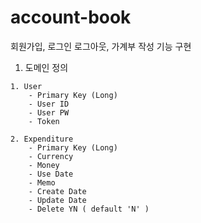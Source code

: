 # account-book

회원가입, 로그인 로그아웃, 가계부 작성 기능 구현

1. 도메인 정의
```
1. User
    - Primary Key (Long)
    - User ID
    - User PW
    - Token

2. Expenditure
    - Primary Key (Long)
    - Currency
    - Money
    - Use Date
    - Memo
    - Create Date
    - Update Date
    - Delete YN ( default 'N' )
```